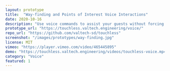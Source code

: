 ```yaml
---
layout: prototype
title:  "Way-finding and Points of Interest Voice Interactions"
date: 2020-10-16
description: "Use voice commands to assist your guests without forcing them to touch a public screen. With a directional microphone array it can work well in noisy environments like airports, malls, and stores."
prototype_url: "https://touchless.valtech.engineering/voice/"
repo_url: "https://github.com/valtech-sd/touchless"
screenshot: "/images/prototypes/way-finding.jpg"
license: MIT
vimeo: "https://player.vimeo.com/video/465445895"
demo: "https://touchless.valtech.engineering/videos/touchless-voice.mp4"
category: "Voice"
featured: 1
---
```

